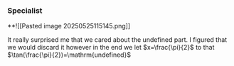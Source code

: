 ### Specialist
**![[Pasted image 20250525115145.png]]

It really surprised me that we cared about the undefined part. I figured that we would discard it however in the end we let $x=\frac{\pi}{2}$ to that $\tan(\frac{\pi}{2})=\mathrm{undefined}$